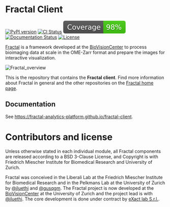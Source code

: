 # Fractal Client

[![PyPI version](https://img.shields.io/pypi/v/fractal-client?color=gree)](https://pypi.org/project/fractal-client/)
[![CI Status](https://github.com/fractal-analytics-platform/fractal-client/actions/workflows/ci.yml/badge.svg)](https://github.com/fractal-analytics-platform/fractal-client/actions/workflows/ci.yml)
[![Coverage](https://raw.githubusercontent.com/fractal-analytics-platform/fractal-client/python-coverage-comment-action-data/badge.svg)](https://htmlpreview.github.io/?https://github.com/fractal-analytics-platform/fractal-client/blob/python-coverage-comment-action-data/htmlcov/index.html)
[![Documentation Status](https://github.com/fractal-analytics-platform/fractal-client/actions/workflows/documentation.yaml/badge.svg)](https://fractal-analytics-platform.github.io/fractal-client)
[![License](https://img.shields.io/badge/License-BSD_3--Clause-blue.svg)](https://opensource.org/licenses/BSD-3-Clause)

[Fractal](https://fractal-analytics-platform.github.io/) is a framework developed at the [BioVisionCenter](https://www.biovisioncenter.uzh.ch/en.html) to process bioimaging data at scale in the OME-Zarr format and prepare the images for interactive visualization.

![Fractal_overview](https://github.com/user-attachments/assets/ba123898-3e15-4ae9-bdf7-1ee4d79050a1)

This is the repository that contains the **Fractal client**. Find more information about Fractal in general and the other repositories on the [Fractal home page](https://fractal-analytics-platform.github.io).

## Documentation

See https://fractal-analytics-platform.github.io/fractal-client.

# Contributors and license

Unless otherwise stated in each individual module, all Fractal components are released according to a BSD 3-Clause License, and Copyright is with Friedrich Miescher Institute for Biomedical Research and University of Zurich.

Fractal was conceived in the Liberali Lab at the Friedrich Miescher Institute for Biomedical Research and in the Pelkmans Lab at the University of Zurich by [@jluethi](https://github.com/jluethi) and [@gusqgm](https://github.com/gusqgm). The Fractal project is now developed at the [BioVisionCenter](https://www.biovisioncenter.uzh.ch/en.html) at the University of Zurich and the project lead is with [@jluethi](https://github.com/jluethi). The core development is done under contract by [eXact lab S.r.l.](https://www.exact-lab.it/).
